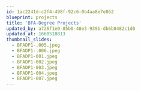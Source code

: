 ```yaml
---
id: 1ac2241d-c2f4-498f-92c6-0b4aa8e7e862
blueprint: projects
title: 'BFA-Degree Projects'
updated_by: a726f1e0-85b0-48e3-939b-db6b8482c1d0
updated_at: 1660518813
thumbnail_slides:
  - BFADP1-.005.jpeg
  - BFADP1-.006.jpeg
  - BFADP1-001.jpeg
  - BFADP1-002.jpeg
  - BFADP1-003.jpeg
  - BFADP1-004.jpeg
  - BFADP1-007.jpeg
---
```

